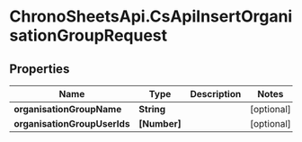 # ChronoSheetsApi.CsApiInsertOrganisationGroupRequest

## Properties
Name | Type | Description | Notes
------------ | ------------- | ------------- | -------------
**organisationGroupName** | **String** |  | [optional] 
**organisationGroupUserIds** | **[Number]** |  | [optional] 


